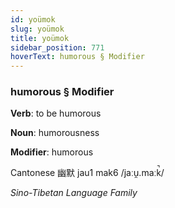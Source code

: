 ```yaml
---
id: yoümok
slug: yoümok
title: yoümok
sidebar_position: 771
hoverText: humorous § Modifier
---
```


### humorous § Modifier

**Verb**: to be humorous

**Noun**: humorousness

**Modifier**: humorous

Cantonese 幽默 jau1 mak6 /jaːu̯.maːk̚/

*Sino-Tibetan Language Family*